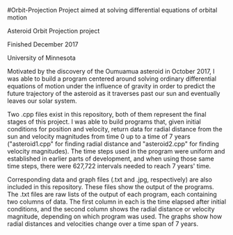 #Orbit-Projection
Project aimed at solving differential equations of orbital motion

Asteroid Orbit Projection project

Finished December 2017

University of Minnesota

Motivated by the discovery of the Oumuamua asteroid in October 2017, I was able to build a program centered around solving ordinary differential equations of motion under the influence of gravity in order to predict the future trajectory of the asteroid as it traverses past our sun and eventually leaves our solar system.

Two .cpp files exist in this repository, both of them represent the final stages of this project. I was able to build programs that, given initial conditions for position and velocity, return data for radial distance from the sun and velocity magnitudes from time 0 up to a time of 7 years ("asteroid1.cpp" for finding radial distance and "asteroid2.cpp" for finding velocity magnitudes). The time steps used in the program were uniform and established in earlier parts of development, and when using those same time steps, there were 627,722 intervals needed to reach 7 years' time.

Corresponding data and graph files (.txt and .jpg, respectively) are also included in this repository. These files show the output of the programs. The .txt files are raw lists of the output of each program, each containing two columns of data. The first column in each is the time elapsed after initial conditions, and the second column shows the radial distance or velocity magnitude, depending on which program was used. The graphs show how radial distances and velocities change over a time span of 7 years. 
